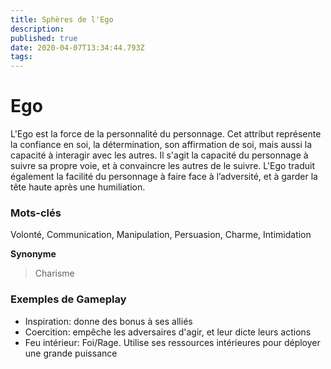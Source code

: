 ```yaml
---
title: Sphères de l'Ego
description: 
published: true
date: 2020-04-07T13:34:44.793Z
tags: 
---
```


# Ego

L'Ego est la force de la personnalité du personnage. Cet attribut représente la confiance en soi, la détermination, son affirmation de soi, mais aussi la capacité à interagir avec les autres. Il s'agit la capacité du personnage à suivre sa propre voie, et à convaincre les autres de le suivre. L'Ego traduit également la facilité du personnage à faire face à l’adversité, et à garder la tête haute après une humiliation.

### Mots-clés

Volonté, Communication, Manipulation, Persuasion, Charme, Intimidation

**Synonyme**
> Charisme

### Exemples de Gameplay

* Inspiration: donne des bonus à ses alliés
* Coercition: empêche les adversaires d'agir, et leur dicte leurs actions
* Feu intérieur: Foi/Rage. Utilise ses ressources intérieures pour déployer une grande puissance